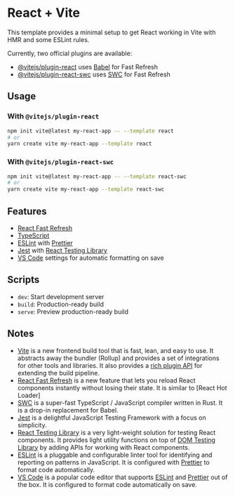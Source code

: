 # React + Vite

This template provides a minimal setup to get React working in Vite with HMR and some ESLint rules.

Currently, two official plugins are available:

- [@vitejs/plugin-react](https://github.com/vitejs/vite-plugin-react/blob/main/packages/plugin-react/README.md) uses [Babel](https://babeljs.io/) for Fast Refresh
- [@vitejs/plugin-react-swc](https://github.com/vitejs/vite-plugin-react-swc) uses [SWC](https://swc.rs/) for Fast Refresh

## Usage

### With `@vitejs/plugin-react`

```bash
npm init vite@latest my-react-app -- --template react
# or
yarn create vite my-react-app --template react
```

### With `@vitejs/plugin-react-swc`

```bash
npm init vite@latest my-react-app -- --template react-swc
# or
yarn create vite my-react-app --template react-swc
```

## Features

- [React Fast Refresh](https://reactnative.dev/docs/fast-refresh)
- [TypeScript](https://www.typescriptlang.org/)
- [ESLint](https://eslint.org/) with [Prettier](https://prettier.io/)
- [Jest](https://jestjs.io/) with [React Testing Library](https://testing-library.com/docs/react-testing-library/intro/)
- [VS Code](https://code.visualstudio.com/) settings for automatic formatting on save

## Scripts

- `dev`: Start development server
- `build`: Production-ready build
- `serve`: Preview production-ready build

## Notes

- [Vite](https://vitejs.dev/) is a new frontend build tool that is fast, lean, and easy to use. It abstracts away the bundler (Rollup) and provides a set of integrations for other tools and libraries. It also provides a [rich plugin API](https://vitejs.dev/guide/api-plugin.html) for extending the build pipeline.
- [React Fast Refresh](https://reactnative.dev/docs/fast-refresh) is a new feature that lets you reload React components instantly without losing their state. It is similar to [React Hot Loader]
- [SWC](https://swc.rs/) is a super-fast TypeScript / JavaScript compiler written in Rust. It is a drop-in replacement for Babel.
- [Jest](https://jestjs.io/) is a delightful JavaScript Testing Framework with a focus on simplicity.
- [React Testing Library](https://testing-library.com/docs/react-testing-library/intro/) is a very light-weight solution for testing React components. It provides light utility functions on top of [DOM Testing Library](https://testing-library.com/docs/dom-testing-library/intro/) by adding APIs for working with React components.
- [ESLint](https://eslint.org/) is a pluggable and configurable linter tool for identifying and reporting on patterns in JavaScript. It is configured with [Prettier](https://prettier.io/) to format code automatically.
- [VS Code](https://code.visualstudio.com/) is a popular code editor that supports [ESLint](https://eslint.org/) and [Prettier](https://prettier.io/) out of the box. It is configured to format code automatically on save.
